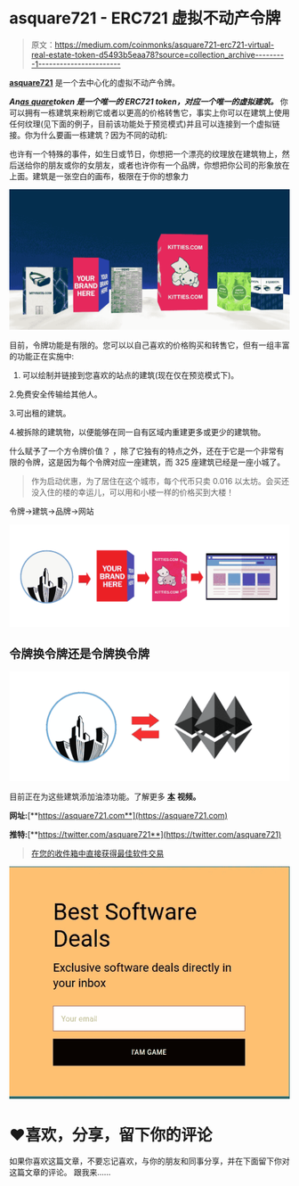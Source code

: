 # asquare721 - ERC721 虚拟不动产令牌

> 原文：<https://medium.com/coinmonks/asquare721-erc721-virtual-real-estate-token-d5493b5eaa78?source=collection_archive---------1----------------------->

[**asquare721**](https://asquare721.com) 是一个去中心化的虚拟不动产令牌。

***An***[***as quare***](https://asquare721.com)***token 是一个唯一的 ERC721 token，对应一个唯一的虚拟建筑。*** 你可以拥有一栋建筑来粉刷它或者以更高的价格转售它，事实上你可以在建筑上使用任何纹理(见下面的例子，目前该功能处于预览模式)并且可以连接到一个虚拟链接。你为什么要画一栋建筑？因为不同的动机:

也许有一个特殊的事件，如生日或节日，你想把一个漂亮的纹理放在建筑物上，然后送给你的朋友或你的女朋友，或者也许你有一个品牌，你想把你公司的形象放在上面。建筑是一张空白的画布，极限在于你的想象力

![](img/08a07e0351d1c6e99296f2cd23fa81c9.png)

目前，令牌功能是有限的。您可以以自己喜欢的价格购买和转售它，但有一组丰富的功能正在实施中:

1.  可以绘制并链接到您喜欢的站点的建筑(现在仅在预览模式下)。

2.免费安全传输给其他人。

3.可出租的建筑。

4.被拆除的建筑物，以便能够在同一自有区域内重建更多或更少的建筑物。

什么赋予了一个方令牌价值？ ，除了它独有的特点之外，还在于它是一个非常有限的令牌，这是因为每个令牌对应一座建筑，而 325 座建筑已经是一座小城了。

> 作为启动优惠，为了居住在这个城市，每个代币只卖 0.016 以太坊。会买还没入住的楼的幸运儿，可以用和小楼一样的价格买到大楼！

令牌->建筑->品牌->网站

![](img/270c589c177842cf73167756feb4fcb3.png)

## 令牌换令牌还是令牌换令牌

![](img/8bf998108a7da5757b5878cbbfe389bc.png)

目前正在为这些建筑添加油漆功能。了解更多 [**本**](https://www.youtube.com/watch?v=jmWrFmzZ0Nc) **视频。**

**网址:**[**https://asquare721.com**](https://asquare721.com)

**推特:**[**https://twitter.com/asquare721**](https://twitter.com/asquare721)

> [在您的收件箱中直接获得最佳软件交易](https://coincodecap.com/?utm_source=coinmonks)

[![](img/7c0b3dfdcbfea594cc0ae7d4f9bf6fcb.png)](https://coincodecap.com/?utm_source=coinmonks)

# ❤️喜欢，分享，留下你的评论

如果你喜欢这篇文章，不要忘记喜欢，与你的朋友和同事分享，并在下面留下你对这篇文章的评论。
跟我来……